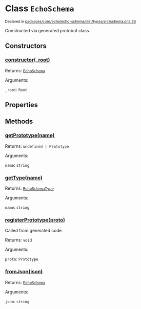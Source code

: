 # Class `EchoSchema`
<sub>Declared in [packages/core/echo/echo-schema/dist/types/src/schema.d.ts:24]()</sub>


Constructed via generated protobuf class.

## Constructors
### [constructor(_root)]()


Returns: <code>[EchoSchema](/api/@dxos/react-client/classes/EchoSchema)</code>

Arguments: 

`_root`: <code>Root</code>

## Properties

## Methods
### [getPrototype(name)]()


Returns: <code>undefined | Prototype</code>

Arguments: 

`name`: <code>string</code>
### [getType(name)]()


Returns: <code>[EchoSchemaType](/api/@dxos/react-client/classes/EchoSchemaType)</code>

Arguments: 

`name`: <code>string</code>
### [registerPrototype(proto)]()


Called from generated code.

Returns: <code>void</code>

Arguments: 

`proto`: <code>Prototype</code>
### [fromJson(json)]()


Returns: <code>[EchoSchema](/api/@dxos/react-client/classes/EchoSchema)</code>

Arguments: 

`json`: <code>string</code>